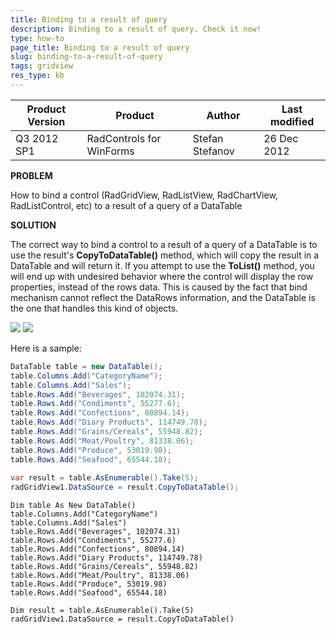 ```yaml
---
title: Binding to a result of query
description: Binding to a result of query. Check it now!
type: how-to
page_title: Binding to a result of query
slug: binding-to-a-result-of-query
tags: gridview
res_type: kb
---
```



|Product Version|Product|Author|Last modified|
|----|----|----|----|
|Q3 2012 SP1|RadControls for WinForms|Stefan Stefanov|26 Dec 2012|


**PROBLEM**  
   

How to bind a control (RadGridView, RadListView, RadChartView, RadListControl, etc) to a result of a query of a DataTable  
   
**SOLUTION**  
   
The correct way to bind a control to a result of a query of a DataTable is to use the result's **CopyToDataTable()** method, which will copy the result in a DataTable and will return it. If you attempt to use the **ToList()** method, you will end up with undesired behavior where the control will display the row properties, instead of the rows data. This is caused by the fact that bind mechanism cannot reflect the DataRows information, and the DataTable is the one that handles this kind of objects.  
   
![](images/ToList.png) ![](images/CopyToDataTable.png)  
 
Here is a sample:  

````C#
DataTable table = new DataTable();
table.Columns.Add("CategoryName");
table.Columns.Add("Sales");
table.Rows.Add("Beverages", 102074.31);
table.Rows.Add("Condiments", 55277.6);
table.Rows.Add("Confections", 80894.14);
table.Rows.Add("Diary Products", 114749.78);
table.Rows.Add("Grains/Cereals", 55948.82);
table.Rows.Add("Meat/Poultry", 81338.06);
table.Rows.Add("Produce", 53019.98);
table.Rows.Add("Seafood", 65544.18);
 
var result = table.AsEnumerable().Take(5);
radGridView1.DataSource = result.CopyToDataTable();

````
````VB.NET
Dim table As New DataTable()
table.Columns.Add("CategoryName")
table.Columns.Add("Sales")
table.Rows.Add("Beverages", 102074.31)
table.Rows.Add("Condiments", 55277.6)
table.Rows.Add("Confections", 80894.14)
table.Rows.Add("Diary Products", 114749.78)
table.Rows.Add("Grains/Cereals", 55948.82)
table.Rows.Add("Meat/Poultry", 81338.06)
table.Rows.Add("Produce", 53019.98)
table.Rows.Add("Seafood", 65544.18)
 
Dim result = table.AsEnumerable().Take(5)
radGridView1.DataSource = result.CopyToDataTable()

````

